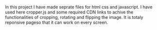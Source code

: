 In this project I have made seprate files for html css and javascript.
I have used here cropper.js and some required CDN links to achive the functionalities of cropping, rotating and flipping the image.
It is totaly reponsive pageso that it can work on every screen.
